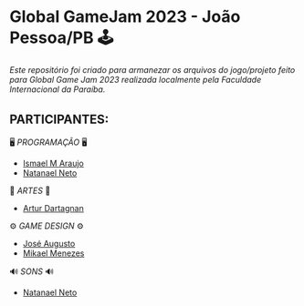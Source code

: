 # Global GameJam 2023 - João Pessoa/PB 🕹️

###### Este repositório foi criado para armanezar os arquivos do jogo/projeto feito para Global Game Jam 2023 realizada localmente pela Faculdade Internacional da Paraíba.

## **PARTICIPANTES:**

🖥️ *PROGRAMAÇÃO* 🖥️

- [Ismael M Araujo](https://github.com/ismael-DS)<br>
- [Natanael Neto](https://github.com/DevNataneto)

🎨 *ARTES* 🎨

- [Artur Dartagnan](https://github.com/Websword)

⚙️ *GAME DESIGN* ⚙️

- [José Augusto](https://github.com/JoseAugusto011)<br>
- [Mikael Menezes](www.insiraaqui.com)

🔊 *SONS* 🔊

- [Natanael Neto](https://github.com/DevNataneto)


